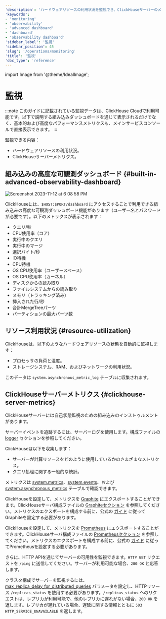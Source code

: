 ```yaml
---
'description': 'ハードウェアリソースの利用状況を監視でき、ClickHouseサーバーのメトリックも監視できます。'
'keywords':
- 'monitoring'
- 'observability'
- 'advanced dashboard'
- 'dashboard'
- 'observability dashboard'
'sidebar_label': '監視'
'sidebar_position': 45
'slug': '/operations/monitoring'
'title': '監視'
'doc_type': 'reference'
---
```


import Image from '@theme/IdealImage';


# 監視

:::note
このガイドに記載されている監視データは、ClickHouse Cloudで利用可能です。以下で説明する組み込みダッシュボードを通じて表示されるだけでなく、基本的および高度なパフォーマンスメトリクスも、メインサービスコンソールで直接表示できます。
:::

監視できる内容：

- ハードウェアリソースの利用状況。
- ClickHouseサーバーメトリクス。

## 組み込みの高度な可観測ダッシュボード {#built-in-advanced-observability-dashboard}

<Image img="https://github.com/ClickHouse/ClickHouse/assets/3936029/2bd10011-4a47-4b94-b836-d44557c7fdc1" alt="Screenshot 2023-11-12 at 6 08 58 PM" size="md" />

ClickHouseには、`$HOST:$PORT/dashboard` にアクセスすることで利用できる組み込みの高度な可観測ダッシュボード機能があります（ユーザー名とパスワードが必要です）。以下のメトリクスが表示されます：
- クエリ/秒
- CPU使用率（コア）
- 実行中のクエリ
- 実行中のマージ
- 選択バイト/秒
- IO待機
- CPU待機
- OS CPU使用率（ユーザースペース）
- OS CPU使用率（カーネル）
- ディスクからの読み取り
- ファイルシステムからの読み取り
- メモリ（トラッキング済み）
- 挿入された行/秒
- 合計MergeTreeパーツ
- パーティションの最大パーツ数

## リソース利用状況 {#resource-utilization}

ClickHouseは、以下のようなハードウェアリソースの状態を自動的に監視します：

- プロセッサの負荷と温度。
- ストレージシステム、RAM、およびネットワークの利用状況。

このデータは `system.asynchronous_metric_log` テーブルに収集されます。

## ClickHouseサーバーメトリクス {#clickhouse-server-metrics}

ClickHouseサーバーには自己状態監視のための組み込みのインストゥルメントがあります。

サーバーイベントを追跡するには、サーバーログを使用します。構成ファイルの [logger](../operations/server-configuration-parameters/settings.md#logger) セクションを参照してください。

ClickHouseは以下を収集します：

- サーバーが計算リソースをどのように使用しているかのさまざまなメトリクス。
- クエリ処理に関する一般的な統計。

メトリクスは [system.metrics](/operations/system-tables/metrics)、[system.events](/operations/system-tables/events)、および [system.asynchronous_metrics](/operations/system-tables/asynchronous_metrics) テーブルで確認できます。

ClickHouseを設定して、メトリクスを [Graphite](https://github.com/graphite-project) にエクスポートすることができます。ClickHouseサーバ構成ファイルの [Graphiteセクション](../operations/server-configuration-parameters/settings.md#graphite) を参照してください。メトリクスのエクスポートを構成する前に、公式の [ガイド](https://graphite.readthedocs.io/en/latest/install.html) に従ってGraphiteを設定する必要があります。

ClickHouseを設定して、メトリクスを [Prometheus](https://prometheus.io) にエクスポートすることができます。ClickHouseサーバ構成ファイルの [Prometheusセクション](../operations/server-configuration-parameters/settings.md#prometheus) を参照してください。メトリクスのエクスポートを構成する前に、公式の [ガイド](https://prometheus.io/docs/prometheus/latest/installation/) に従ってPrometheusを設定する必要があります。

さらに、HTTP APIを通じてサーバーの可用性を監視できます。`HTTP GET` リクエストを `/ping` に送信してください。サーバーが利用可能な場合、`200 OK` と応答します。

クラスタ構成でサーバーを監視するには、[max_replica_delay_for_distributed_queries](../operations/settings/settings.md#max_replica_delay_for_distributed_queries) パラメータを設定し、HTTPリソース `/replicas_status` を使用する必要があります。`/replicas_status` へのリクエストは、レプリカが利用可能で、他のレプリカに遅れがない場合、`200 OK` を返します。レプリカが遅れている場合、遅延に関する情報とともに `503 HTTP_SERVICE_UNAVAILABLE` を返します。
